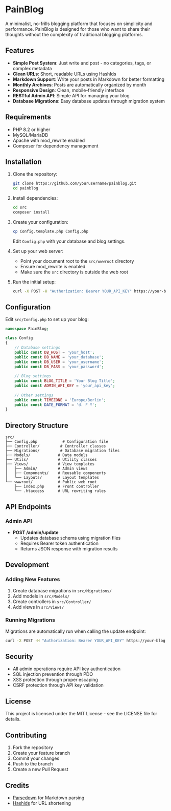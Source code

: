 # PainBlog

A minimalist, no-frills blogging platform that focuses on simplicity and performance. PainBlog is designed for those who want to share their thoughts without the complexity of traditional blogging platforms.

## Features

- **Simple Post System**: Just write and post - no categories, tags, or complex metadata
- **Clean URLs**: Short, readable URLs using HashIds
- **Markdown Support**: Write your posts in Markdown for better formatting
- **Monthly Archives**: Posts are automatically organized by month
- **Responsive Design**: Clean, mobile-friendly interface
- **RESTful Admin API**: Simple API for managing your blog
- **Database Migrations**: Easy database updates through migration system

## Requirements

- PHP 8.2 or higher
- MySQL/MariaDB
- Apache with mod_rewrite enabled
- Composer for dependency management

## Installation

1. Clone the repository:
   ```bash
   git clone https://github.com/yourusername/painblog.git
   cd painblog
   ```

2. Install dependencies:
   ```bash
   cd src
   composer install
   ```

3. Create your configuration:
   ```bash
   cp Config.template.php Config.php
   ```
   Edit `Config.php` with your database and blog settings.

4. Set up your web server:
   - Point your document root to the `src/wwwroot` directory
   - Ensure mod_rewrite is enabled
   - Make sure the `src` directory is outside the web root

5. Run the initial setup:
   ```bash
   curl -X POST -H "Authorization: Bearer YOUR_API_KEY" https://your-blog.com/admin/update
   ```

## Configuration

Edit `src/Config.php` to set up your blog:

```php
namespace PainBlog;

class Config
{
    // Database settings
    public const DB_HOST = 'your_host';
    public const DB_NAME = 'your_database';
    public const DB_USER = 'your_username';
    public const DB_PASS = 'your_password';
    
    // Blog settings
    public const BLOG_TITLE = 'Your Blog Title';
    public const ADMIN_API_KEY = 'your_api_key';
    
    // Other settings
    public const TIMEZONE = 'Europe/Berlin';
    public const DATE_FORMAT = 'd. F Y';
}
```

## Directory Structure

```
src/
├── Config.php           # Configuration file
├── Controller/         # Controller classes
├── Migrations/         # Database migration files
├── Models/            # Data models
├── Utils/             # Utility classes
├── Views/             # View templates
│   ├── Admin/         # Admin views
│   ├── Components/    # Reusable components
│   └── Layouts/       # Layout templates
└── wwwroot/           # Public web root
    ├── index.php      # Front controller
    └── .htaccess      # URL rewriting rules
```

## API Endpoints

### Admin API

- **POST /admin/update**
  - Updates database schema using migration files
  - Requires Bearer token authentication
  - Returns JSON response with migration results

## Development

### Adding New Features

1. Create database migrations in `src/Migrations/`
2. Add models in `src/Models/`
3. Create controllers in `src/Controller/`
4. Add views in `src/Views/`

### Running Migrations

Migrations are automatically run when calling the update endpoint:
```bash
curl -X POST -H "Authorization: Bearer YOUR_API_KEY" https://your-blog.com/admin/update
```

## Security

- All admin operations require API key authentication
- SQL injection prevention through PDO
- XSS protection through proper escaping
- CSRF protection through API key validation

## License

This project is licensed under the MIT License - see the LICENSE file for details.

## Contributing

1. Fork the repository
2. Create your feature branch
3. Commit your changes
4. Push to the branch
5. Create a new Pull Request

## Credits

- [Parsedown](https://github.com/erusev/parsedown) for Markdown parsing
- [Hashids](https://github.com/vinkla/hashids) for URL shortening 